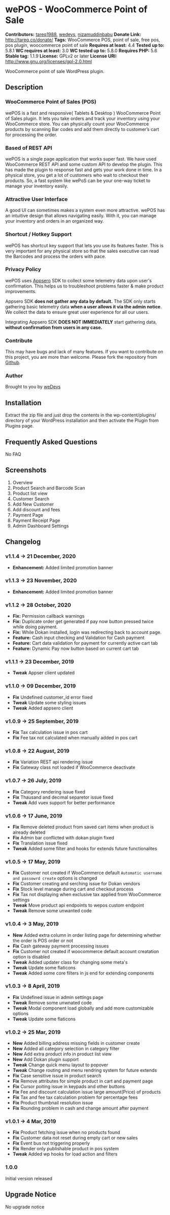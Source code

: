 # wePOS - WooCommerce Point of Sale #
**Contributors:** [tareq1988](https://profiles.wordpress.org/tareq1988), [wedevs](https://profiles.wordpress.org/wedevs), [nizamuddinbabu](https://profiles.wordpress.org/nizamuddinbabu)
**Donate Link:** http://tareq.co/donate/
**Tags:** WooCommerce POS, point of sale, free pos, pos plugin, woocommerce point of sale
**Requires at least:** 4.4
**Tested up to:** 5.8.1
**WC requires at least:** 3.0
**WC tested up to:** 5.8.0
**Requires PHP:** 5.6
**Stable tag:** 1.1.9
**License:** GPLv2 or later
**License URI:** http://www.gnu.org/licenses/gpl-2.0.html

WooCommerce point of sale WordPress plugin.

## Description ##

### WooCommerce Point of Sales (POS) ###
wePOS is a fast and responsive( Tablets & Desktop ) WooCommerce Point of Sales plugin. It lets you take orders and track your inventory using your WooCommerce store. You can physically count your WooCommerce products by scanning Bar codes and add them directly to customer’s cart for processing the order.

### Based of REST API ###
wePOS is a single page application that works super fast. We have used WooCommerce REST API and some custom API to develop the plugin. This has made the plugin to response fast and gets your work done in time. In a physical store, you get a lot of customers who wait to checkout their products. So, a fast system like wePoS can be your one-way ticket to manage your inventory easily.

### Attractive User Interface ###
A good UI can sometimes makes a system even more attractive. wePOS has an intuitive design that allows navigating easily. With it, you can manage your inventory and orders in an organized way.

### Shortcut / Hotkey Support ###
wePOS has shortcut key support that lets you use its features faster. This is very important for any physical store so that the sales executive can read the Barcodes and process the orders with pace.

### Privacy Policy ###
wePOS uses [Appsero](https://appsero.com) SDK to collect some telemetry data upon user's confirmation. This helps us to troubleshoot problems faster & make product improvements.

Appsero SDK **does not gather any data by default.** The SDK only starts gathering basic telemetry data **when a user allows it via the admin notice**. We collect the data to ensure great user experience for all our users.

Integrating Appsero SDK **DOES NOT IMMEDIATELY** start gathering data, **without confirmation from users in any case.**

### Contribute ###
This may have bugs and lack of many features. If you want to contribute on this project, you are more than welcome. Please fork the repository from [Github](https://github.com/weDevsOfficial/wepos).

### Author ###
Brought to you by [weDevs](http://wedevs.com)

## Installation ##

Extract the zip file and just drop the contents in the wp-content/plugins/ directory of your WordPress installation and then activate the Plugin from Plugins page.

## Frequently Asked Questions ##
No FAQ

## Screenshots ##
1. Overview
2. Product Search and Barcode Scan
3. Product list view
4. Customer Search
5. Add New Customer
6. Add discount and fees
7. Payment Page
8. Payment Receipt Page
9. Admin Dashboard Settings

## Changelog ##

### v1.1.4 -> 21 December, 2020 ###

- **Enhancement:** Added limited promotion banner

### v1.1.3 -> 23 November, 2020 ###

- **Enhancement:** Added limited promotion banner

### v1.1.2 -> 28 October, 2020 ###
- **Fix:** Permission callback warnings
- **Fix:** Duplicate order get generated if pay now button pressed twice while doing payment.
- **Fix:** While Dokan installed, login was redirecting back to account page.
- **Feature:** Cash input checking and Validation for Cash payment
- **Feature:** Cart data validation for payment for currently active cart tab
- **Feature:** Dynamic Pay now button based on current cart tab

### v1.1.1 -> 23 December, 2019 ###
- **Tweak**  Appser client updated

### v1.1.0 -> 09 December, 2019 ###
- **Fix**    Undefined customer_id error fixed
- **Tweak**  Update some styling issues
- **Tweak**  Added appsero client

### v1.0.9 -> 25 September, 2019 ###
- **Fix**   Tax calculation issue in pos cart
- **Fix**   Fee tax not calculated when manually added in pos cart

### v1.0.8 -> 22 August, 2019 ###
- **Fix**   Variation REST api rendering issue
- **Fix**   Gateway class not loaded if WooCommerce deactivate

### v1.0.7 -> 26 July, 2019 ###
- **Fix**   Category rendering issue fixed
- **Fix**   Thausand and decimal separetor issue fixed
- **Tweak** Add vuex support for better performance

### v1.0.6 -> 17 June, 2019 ###
- **Fix**   Remove deleted product from saved cart items when product is already deleted
- **Fix**   Admin bar conflicted with dokan plugin fixed
- **Fix**   Translation issue fixed
- **Tweak** Added some filter and hooks for extends future functionalites

### v1.0.5 -> 17 May, 2019 ###
- **Fix**   Customer not created if WooCommerce default `Automatic username and passowrd create` options is changed
- **Fix**   Customer creating and serching issue for Dokan vendors
- **Fix**   Stock level manage during cart and checkout process
- **Fix**   Tax not displaying when exclusive tax applied from WooCommerce settings
- **Tweak** Move product api endpoints to wepos custom endpoint
- **Tweak** Remove some unwanted code

### v1.0.4 -> 3 May, 2019 ###
- **New**   Added extra column in order listing page for determining whether the order is POS order or not
- **Fix**   Cash gateway payment processing issues
- **Fix**   Customer not created if woocommerce default account creatation option is disabled
- **Tweak** Added updater class for changing some meta's
- **Tweak** Update some flaticons
- **Tweak** Added some core filters in js end for extending components

### v1.0.3 -> 8 April, 2019 ###
- **Fix**   Undefined issue in admin settings page
- **Tweak** Remove some unwnated code
- **Tweak** Modal component load globally and add more customizable options
- **Tweak** Update some flaticons

### v1.0.2 -> 25 Mar, 2019 ###
- **New**   Added billing address missing fields in customer create
- **New**   Added all category selection in category filter
- **New**   Add extra product info in product list view
- **New**   Add Dokan plugin support
- **Tweak** Change quick menu layout to popover
- **Tweak** Change routing and menu rendring system for future extends
- **Fix**   Case sensitive issue in product search
- **Fix**   Remove attributes for simple product in cart and payment page
- **Fix**   Cursor poiting issue in keypads and other buttons
- **Fix**   Fee and discount calculation issue large amount(Price) of products
- **Fix**   Tax and fee tax calculation problem for percentage fees
- **Fix**   Product thumbnail resolution issue
- **Fix**   Rounding problem in cash and change amount after payment

### v1.0.1 -> 4 Mar, 2019 ###
- **Fix**    Product fetching issue when no products found
- **Fix**    Customer data not reset during empty cart or new sales
- **Fix**    Event bus not triggering properly
- **Fix**    Render only publishable product in pos system
- **Tweak**  Added wp hooks for load action and filters

### 1.0.0 ###
Initial version released

## Upgrade Notice ##
No upgrade notice
